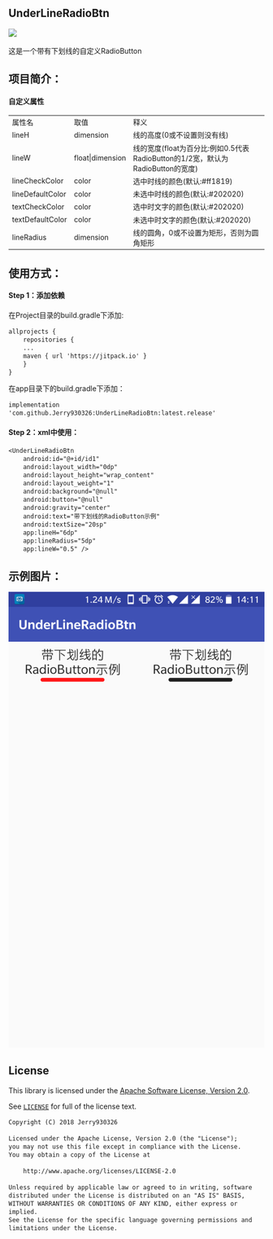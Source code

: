 ## UnderLineRadioBtn
[![](https://jitpack.io/v/Jerry930326/UnderLineRadioBtn.svg)](https://jitpack.io/#Jerry930326/UnderLineRadioBtn)

这是一个带有下划线的自定义RadioButton

## 项目简介：
<h4> 自定义属性 </h4>
<table>
  <tr>
    <td>属性名</td>
    <td>取值</td>
    <td>释义</td>
  </tr>
  <tr>
    <td>lineH</td>
    <td>dimension</td>
    <td>线的高度(0或不设置则没有线)</td>
  </tr>
  <tr>
    <td>lineW</td>
    <td>float|dimension</td>
    <td>线的宽度(float为百分比:例如0.5代表RadioButton的1/2宽，默认为RadioButton的宽度)</td>
  </tr>
  <tr>
    <td>lineCheckColor</td>
    <td>color</td>
    <td>选中时线的颜色(默认:#ff1819)</td>
  </tr>
  <tr>
    <td>lineDefaultColor</td>
    <td>color</td>
    <td>未选中时线的颜色(默认:#202020)</td>
  </tr>
  <tr>
    <td>textCheckColor</td>
    <td>color</td>
    <td>选中时文字的颜色(默认:#202020)</td>
  </tr>
  <tr>
    <td>textDefaultColor</td>
    <td>color</td>
    <td>未选中时文字的颜色(默认:#202020)</td>
  </tr>
  <tr>
    <td>lineRadius</td>
    <td>dimension</td>
    <td>线的圆角，0或不设置为矩形，否则为圆角矩形</td>
  </tr>
  </table>

## 使用方式：
<h4> Step 1：添加依赖 </h4>
在Project目录的build.gradle下添加:

```
allprojects {
    repositories { 
	...
	maven { url 'https://jitpack.io' }
    }
}
```
  
在app目录下的build.gradle下添加：

```
implementation 'com.github.Jerry930326:UnderLineRadioBtn:latest.release'
```

<h4> Step 2：xml中使用： </h4>

```
<UnderLineRadioBtn
    android:id="@+id/id1"
    android:layout_width="0dp"
    android:layout_height="wrap_content"
    android:layout_weight="1"
    android:background="@null"
    android:button="@null"
    android:gravity="center"
    android:text="带下划线的RadioButton示例"
    android:textSize="20sp"
    app:lineH="6dp"
    app:lineRadius="5dp"
    app:lineW="0.5" />
```

## 示例图片：
![image](https://github.com/Jerry930326/UnderLineRadioBtn/blob/1d5b21c95f20e34db7410664faf18ce27ff3bbaf/images/demo.png)

## License

This library is licensed under the [Apache Software License, Version 2.0](http://www.apache.org/licenses/LICENSE-2.0).

See [`LICENSE`](LICENSE) for full of the license text.

    Copyright (C) 2018 Jerry930326

    Licensed under the Apache License, Version 2.0 (the "License");
    you may not use this file except in compliance with the License.
    You may obtain a copy of the License at

        http://www.apache.org/licenses/LICENSE-2.0

    Unless required by applicable law or agreed to in writing, software
    distributed under the License is distributed on an "AS IS" BASIS,
    WITHOUT WARRANTIES OR CONDITIONS OF ANY KIND, either express or implied.
    See the License for the specific language governing permissions and
    limitations under the License.
